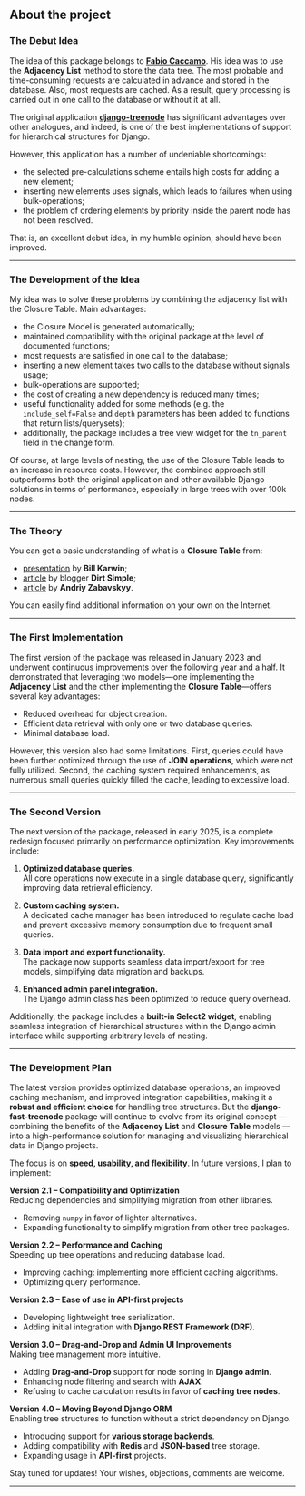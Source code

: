 ## About the project
### The Debut Idea
The idea of ​​this package belongs to **[Fabio Caccamo](https://github.com/fabiocaccamo)**. His idea was to use the **Adjacency List** method to store the data tree. The most probable and time-consuming requests are calculated in advance and stored in the database. Also, most requests are cached. As a result, query processing is carried out in one call to the database or without it at all.

The original application **[django-treenode](https://github.com/fabiocaccamo/django-treenode)** has significant advantages over other analogues, and indeed, is one of the best implementations of support for hierarchical structures for Django.

However, this application has a number of undeniable shortcomings:
* the selected pre-calculations scheme entails high costs for adding a new element;
* inserting new elements uses signals, which leads to failures when using bulk-operations;
* the problem of ordering elements by priority inside the parent node has not been resolved.

That is, an excellent debut idea, in my humble opinion, should have been improved.

---

### The Development of the Idea
My idea was to solve these problems by combining the adjacency list with the Closure Table. Main advantages:
* the Closure Model is generated automatically;
* maintained compatibility with the original package at the level of documented functions;
* most requests are satisfied in one call to the database;
* inserting a new element takes two calls to the database without signals usage;
* bulk-operations are supported;
* the cost of creating a new dependency is reduced many times;
* useful functionality added for some methods (e.g.  the `include_self=False` and `depth` parameters has been added to functions that return lists/querysets);
* additionally, the package includes a tree view widget for the `tn_parent` field in the change form.

Of course, at large levels of nesting, the use of the Closure Table leads to an increase in resource costs. However, the combined approach still outperforms both the original application and other available Django solutions in terms of performance, especially in large trees with over 100k nodes.

---

### The Theory
You can get a basic understanding of what is a **Closure Table** from:
* [presentation](https://www.slideshare.net/billkarwin/models-for-hierarchical-data) by **Bill Karwin**;
* [article](https://dirtsimple.org/2010/11/simplest-way-to-do-tree-based-queries.html) by blogger **Dirt Simple**;
* [article](https://towardsdatascience.com/closure-table-pattern-to-model-hierarchies-in-nosql-c1be6a87e05b) by **Andriy Zabavskyy**.

You can easily find additional information on your own on the Internet.

---

### The First Implementation
The first version of the package was released in January 2023 and underwent continuous improvements over the following year and a half. It demonstrated that leveraging two models—one implementing the **Adjacency List** and the other implementing the **Closure Table**—offers several key advantages:

- Reduced overhead for object creation.  
- Efficient data retrieval with only one or two database queries.  
- Minimal database load.  

However, this version also had some limitations. First, queries could have been further optimized through the use of **JOIN operations**, which were not fully utilized. Second, the caching system required enhancements, as numerous small queries quickly filled the cache, leading to excessive load.

---

### The Second Version

The next version of the package, released in early 2025, is a complete redesign focused primarily on performance optimization. Key improvements include:

1. **Optimized database queries.**  
   All core operations now execute in a single database query, significantly improving data retrieval efficiency.

2. **Custom caching system.**  
   A dedicated cache manager has been introduced to regulate cache load and prevent excessive memory consumption due to frequent small queries.

3. **Data import and export functionality.**  
   The package now supports seamless data import/export for tree models, simplifying data migration and backups.

4. **Enhanced admin panel integration.**  
   The Django admin class has been optimized to reduce query overhead.

Additionally, the package includes a **built-in Select2 widget**, enabling seamless integration of hierarchical structures within the Django admin interface while supporting arbitrary levels of nesting.

---

### The Development Plan

The latest version provides optimized database operations, an improved caching mechanism, and improved integration capabilities, making it a **robust and efficient choice** for handling tree structures. But the **django-fast-treenode** package will continue to evolve from its original concept — combining the benefits of the **Adjacency List** and **Closure Table** models — into a high-performance solution for managing and visualizing hierarchical data in Django projects.

The focus is on **speed, usability, and flexibility**. In future versions, I plan to implement:  

**Version 2.1 – Compatibility and Optimization**  
Reducing dependencies and simplifying migration from other libraries.  
- Removing `numpy` in favor of lighter alternatives.  
- Expanding functionality to simplify migration from other tree packages.  

**Version 2.2 – Performance and Caching**  
Speeding up tree operations and reducing database load.  
- Improving caching: implementing more efficient caching algorithms.  
- Optimizing query performance.  

**Version 2.3 – Ease of use in API-first projects**  
- Developing lightweight tree serialization.  
- Adding initial integration with **Django REST Framework (DRF)**.  

**Version 3.0 – Drag-and-Drop and Admin UI Improvements**  
Making tree management more intuitive.  
- Adding **Drag-and-Drop** support for node sorting in **Django admin**.  
- Enhancing node filtering and search with **AJAX**.
- Refusing to cache calculation results in favor of **caching tree nodes**.

**Version 4.0 – Moving Beyond Django ORM**  
Enabling tree structures to function without a strict dependency on Django.  
- Introducing support for **various storage backends**.  
- Adding compatibility with **Redis** and **JSON-based** tree storage.  
- Expanding usage in **API-first** projects.  

Stay tuned for updates!
Your wishes, objections, comments are welcome.

---